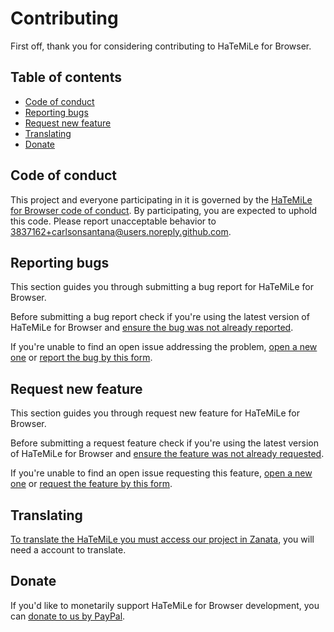 # Contributing

First off, thank you for considering contributing to HaTeMiLe for Browser.

## Table of contents

* [Code of conduct](#code-of-conduct)
* [Reporting bugs](#reporting-bugs)
* [Request new feature](#request-new-feature)
* [Translating](#translating)
* [Donate](#donate)

## Code of conduct

This project and everyone participating in it is governed by the [HaTeMiLe for Browser code of conduct](CODE_OF_CONDUCT.md). By participating, you are expected to uphold this code. Please report unacceptable behavior to [3837162+carlsonsantana@users.noreply.github.com](mailto:3837162+carlsonsantana@users.noreply.github.com).

## Reporting bugs

This section guides you through submitting a bug report for HaTeMiLe for Browser.

Before submitting a bug report check if you're using the latest version of HaTeMiLe for Browser and [ensure the bug was not already reported](https://github.com/carlsonsantana/firefox-hatemile-for-browser/issues).

If you're unable to find an open issue addressing the problem, [open a new one](https://github.com/carlsonsantana/firefox-hatemile-for-browser/issues/new) or [report the bug by this form](https://docs.google.com/forms/d/e/1FAIpQLSeqs76Stmash5mcebTsSYufg1XiD_vIwewbuSp9s6pSeNEH7A/viewform?usp=sf_link).

## Request new feature

This section guides you through request new feature for HaTeMiLe for Browser.

Before submitting a request feature check if you're using the latest version of HaTeMiLe for Browser and [ensure the feature was not already requested](https://github.com/carlsonsantana/firefox-hatemile-for-browser/issues).

If you're unable to find an open issue requesting this feature, [open a new one](https://github.com/carlsonsantana/firefox-hatemile-for-browser/issues/new) or [request the feature by this form](https://docs.google.com/forms/d/e/1FAIpQLSeqs76Stmash5mcebTsSYufg1XiD_vIwewbuSp9s6pSeNEH7A/viewform?usp=sf_link).

## Translating

[To translate the HaTeMiLe you must access our project in Zanata](https://translate.zanata.org/project/view/hatemile), you will need a account to translate.

## Donate

If you'd like to monetarily support HaTeMiLe for Browser development, you can [donate to us by PayPal](https://www.paypal.com/cgi-bin/webscr?cmd=_s-xclick&hosted_button_id=7YBQ2ENMUFJW8).
